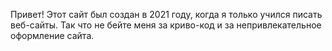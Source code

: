Привет!
Этот сайт был создан в 2021 году, когда я только учился писать веб-сайты. Так что не бейте меня за криво-код и за непривлекательное оформление сайта.
